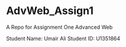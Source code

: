 # AdvWeb_Assign1
A Repo for Assignment One Advanced Web

Student Name: Umair Ali
Student ID: U1351864

